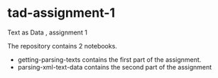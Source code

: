 # tad-assignment-1
Text as Data , assignment 1 

The repository contains 2 notebooks. 
* getting-parsing-texts contains the first part of the assignment.
* parsing-xml-text-data contains the second part of the assignment
